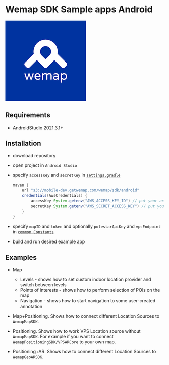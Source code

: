 # Wemap SDK Sample apps Android

![Wemap](icon.png)

## Requirements

* AndroidStudio 2021.3.1+

## Installation

* download repository

* open project in `Android Studio`

* specify `accessKey` and `secretKey` in [`settings.gradle`](settings.gradle)

    ``` gradle
    maven {
        url "s3://mobile-dev.getwemap.com/wemap/sdk/android"
        credentials(AwsCredentials) {
            accessKey System.getenv("AWS_ACCESS_KEY_ID") // put your access key here or export it as an env variable
            secretKey System.getenv("AWS_SECRET_ACCESS_KEY") // put your secret key here or export it as an env variable
        }
    }
    ```

* specify `mapID` and `token` and optionally `polestarApiKey` and `vpsEndpoint` in [`common Constants`](./common/src/main/java/com/getwemap/example/common/Constants.kt)

* build and run desired example app

## Examples

* Map

  * Levels - shows how to set custom indoor location provider and switch between levels
  * Points of interests - shows how to perform selection of POIs on the map
  * Navigation - shows how to start navigation to some user-created annotation

* Map+Positioning. Shows how to connect different Location Sources to `WemapMapSDK`.

* Positioning. Shows how to work VPS Location source without `WemapMapSDK`. For example if you want to connect `WemapPositioningSDK/VPSARCore` to your own map.

* Positioning+AR. Shows how to connect different Location Sources to `WemapGeoARSDK`.
